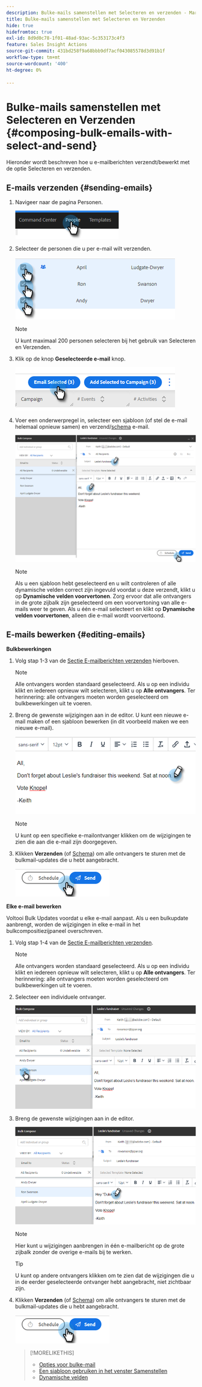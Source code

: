 ```yaml
---
description: Bulke-mails samenstellen met Selecteren en verzenden - Marketo Docs - Productdocumentatie
title: Bulke-mails samenstellen met Selecteren en Verzenden
hide: true
hidefromtoc: true
exl-id: 8d9d0c78-1f01-48ad-93ac-5c353173c4f3
feature: Sales Insight Actions
source-git-commit: 431bd258f9a68bbb9df7acf043085578d3d91b1f
workflow-type: tm+mt
source-wordcount: '400'
ht-degree: 0%

---
```


# Bulke-mails samenstellen met Selecteren en Verzenden {#composing-bulk-emails-with-select-and-send}

Hieronder wordt beschreven hoe u e-mailberichten verzendt/bewerkt met de optie Selecteren en verzenden.

## E-mails verzenden {#sending-emails}

1. Navigeer naar de pagina Personen.

   ![](assets/composing-bulk-emails-with-select-and-send-1.png)

1. Selecteer de personen die u per e-mail wilt verzenden.

   ![](assets/composing-bulk-emails-with-select-and-send-2.png)

   >[!NOTE]
   >
   >U kunt maximaal 200 personen selecteren bij het gebruik van Selecteren en Verzenden.

1. Klik op de knop **Geselecteerde e-mail** knop.

   ![](assets/composing-bulk-emails-with-select-and-send-3.png)

1. Voer een onderwerpregel in, selecteer een sjabloon (of stel de e-mail helemaal opnieuw samen) en verzend/[schema](/help/marketo/product-docs/marketo-sales-connect/email/using-the-compose-window/scheduling-an-email.md) e-mail.

   ![](assets/composing-bulk-emails-with-select-and-send-4.png)

   >[!NOTE]
   >
   >Als u een sjabloon hebt geselecteerd en u wilt controleren of alle dynamische velden correct zijn ingevuld voordat u deze verzendt, klikt u op **Dynamische velden voorvertonen**. Zorg ervoor dat alle ontvangers in de grote zijbalk zijn geselecteerd om een voorvertoning van alle e-mails weer te geven. Als u één e-mail selecteert en klikt op **Dynamische velden voorvertonen**, alleen die e-mail wordt voorvertoond.

## E-mails bewerken {#editing-emails}

**Bulkbewerkingen**

1. Volg stap 1-3 van de [Sectie E-mailberichten verzenden](#sending-emails) hierboven.

   >[!NOTE]
   >
   >Alle ontvangers worden standaard geselecteerd. Als u op een individu klikt en iedereen opnieuw wilt selecteren, klikt u op **Alle ontvangers**. Ter herinnering: alle ontvangers moeten worden geselecteerd om bulkbewerkingen uit te voeren.

1. Breng de gewenste wijzigingen aan in de editor. U kunt een nieuwe e-mail maken of een sjabloon bewerken (in dit voorbeeld maken we een nieuwe e-mail).

   ![](assets/composing-bulk-emails-with-select-and-send-5.png)

   >[!NOTE]
   >
   >U kunt op een specifieke e-mailontvanger klikken om de wijzigingen te zien die aan die e-mail zijn doorgegeven.

1. Klikken **Verzenden** (of [Schema](/help/marketo/product-docs/marketo-sales-connect/email/using-the-compose-window/scheduling-an-email.md)) om alle ontvangers te sturen met de bulkmail-updates die u hebt aangebracht.

   ![](assets/composing-bulk-emails-with-select-and-send-6.png)

**Elke e-mail bewerken**

Voltooi Bulk Updates voordat u elke e-mail aanpast. Als u een bulkupdate aanbrengt, worden de wijzigingen in elke e-mail in het bulkcompositiezijpaneel overschreven.

1. Volg stap 1-4 van de [Sectie E-mailberichten verzenden](#sending-emails).

   >[!NOTE]
   >
   >Alle ontvangers worden standaard geselecteerd. Als u op een individu klikt en iedereen opnieuw wilt selecteren, klikt u op **Alle ontvangers**. Ter herinnering: alle ontvangers moeten worden geselecteerd om bulkbewerkingen uit te voeren.

1. Selecteer een individuele ontvanger.

   ![](assets/composing-bulk-emails-with-select-and-send-7.png)

1. Breng de gewenste wijzigingen aan in de editor.

   ![](assets/composing-bulk-emails-with-select-and-send-8.png)

   >[!NOTE]
   >
   >Hier kunt u wijzigingen aanbrengen in één e-mailbericht op de grote zijbalk zonder de overige e-mails bij te werken.

   >[!TIP]
   >
   >U kunt op andere ontvangers klikken om te zien dat de wijzigingen die u in de eerder geselecteerde ontvanger hebt aangebracht, niet zichtbaar zijn.

1. Klikken **Verzenden** (of [Schema](/help/marketo/product-docs/marketo-sales-connect/email/using-the-compose-window/scheduling-an-email.md)) om alle ontvangers te sturen met de bulkmail-updates die u hebt aangebracht.

   ![](assets/composing-bulk-emails-with-select-and-send-9.png)

   >[!MORELIKETHIS]
   >
   >* [Opties voor bulke-mail](/help/marketo/product-docs/marketo-sales-insight/actions/email/using-the-compose-window/bulk-emailing-options.md)
   >* [Een sjabloon gebruiken in het venster Samenstellen](/help/marketo/product-docs/marketo-sales-connect/email/using-the-compose-window/using-a-template-in-the-compose-window.md)
   >* [Dynamische velden](/help/marketo/product-docs/marketo-sales-connect/templates/dynamic-fields/how-to-insert-dynamic-fields.md)
